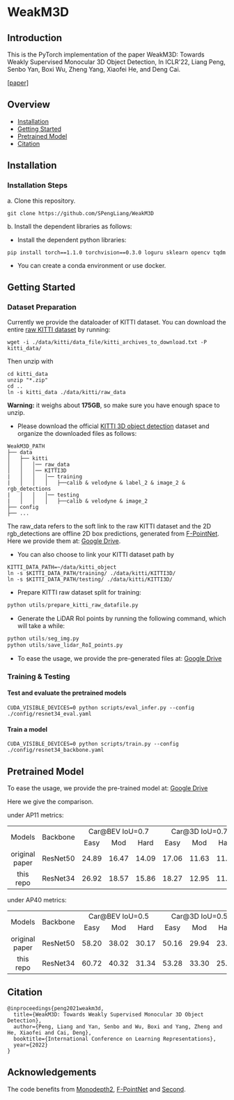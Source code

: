 # WeakM3D

## Introduction

This is the PyTorch implementation of the paper WeakM3D: Towards Weakly Supervised Monocular 3D Object Detection, In ICLR'22, Liang Peng, Senbo Yan, Boxi Wu, Zheng Yang, Xiaofei He, and Deng Cai.

[[paper]](https://arxiv.org/abs/2203.08332) 


## Overview
- [Installation](#installation)
- [Getting Started](#getting-started)
- [Pretrained Model](#pretrained-model)
- [Citation](#citation)


## Installation


### Installation Steps

a. Clone this repository.
```shell
git clone https://github.com/SPengLiang/WeakM3D
```

b. Install the dependent libraries as follows:

* Install the dependent python libraries: 
```shell
pip install torch==1.1.0 torchvision==0.3.0 loguru sklearn opencv tqdm
```
* You can create a conda environment or use docker.


## Getting Started

### Dataset Preparation

Currently we provide the dataloader of KITTI dataset.
You can download the entire [raw KITTI dataset](http://www.cvlibs.net/datasets/kitti/raw_data.php) by running:
```shell
wget -i ./data/kitti/data_file/kitti_archives_to_download.txt -P kitti_data/
```
Then unzip with
```shell
cd kitti_data
unzip "*.zip"
cd ..
ln -s kitti_data ./data/kitti/raw_data
```
**Warning:** it weighs about **175GB**, so make sure you have enough space to unzip.

* Please download the official [KITTI 3D object detection](http://www.cvlibs.net/datasets/kitti/eval_object.php?obj_benchmark=3d) dataset and organize the downloaded files as follows:

```
WeakM3D_PATH
├── data
│   ├── kitti
│   │   │── raw_data
│   │   │── KITTI3D
|   │   │   │── training
|   │   │   │   ├──calib & velodyne & label_2 & image_2 & rgb_detections
|   │   │   │── testing
|   │   │   │   ├──calib & velodyne & image_2
├── config
├── ...
```
The raw_data refers to the soft link to the raw KITTI dataset and the 2D rgb_detections are offline 2D box predictions, generated from [F-PointNet](https://github.com/charlesq34/frustum-pointnets).
Here we provide them at: [Google Drive](https://drive.google.com/file/d/1mmnBzrz5-rLXpX9s7zdba69qSnVplC33/view?usp=sharing).



* You can also choose to link your KITTI dataset path by
```
KITTI_DATA_PATH=~/data/kitti_object
ln -s $KITTI_DATA_PATH/training/ ./data/kitti/KITTI3D/
ln -s $KITTI_DATA_PATH/testing/ ./data/kitti/KITTI3D/
```

* Prepare KITTI raw dataset split for training: 
```python 
python utils/prepare_kitti_raw_datafile.py
```

* Generate the LiDAR RoI points by running the following command, which will take a while: 
```python 
python utils/seg_img.py
python utils/save_lidar_RoI_points.py
```

* To ease the usage, we provide the pre-generated files at: [Google Drive](https://drive.google.com/file/d/1xzuAqty5GEiQSqBS5hpVm3LRl0tTNkT8/view?usp=sharing) 


### Training & Testing


#### Test and evaluate the pretrained models

```shell script
CUDA_VISIBLE_DEVICES=0 python scripts/eval_infer.py --config ./config/resnet34_eval.yaml   
```


#### Train a model  

```shell script
CUDA_VISIBLE_DEVICES=0 python scripts/train.py --config ./config/resnet34_backbone.yaml   
```

## Pretrained Model

To ease the usage, we provide the pre-trained model at: [Google Drive](https://drive.google.com/file/d/1N7rHlj71zrG9rwouDd7MgAFlAGD0Dhnd/view?usp=sharing)

Here we give the comparison.

under AP11 metrics:
<table align="center">
    <tr>
        <td rowspan="2",div align="center">Models</td>
        <td rowspan="2",div align="center">Backbone</td>
        <td colspan="3",div align="center">Car@BEV IoU=0.7</td>    
        <td colspan="3",div align="center">Car@3D IoU=0.7</td>  
    </tr>
    <tr>
        <td div align="center">Easy</td> 
        <td div align="center">Mod</td> 
        <td div align="center">Hard</td> 
        <td div align="center">Easy</td> 
        <td div align="center">Mod</td> 
        <td div align="center">Hard</td>  
    </tr>
    <tr>
        <td div align="center">original paper</td>
        <td div align="center">ResNet50</td>
        <td div align="center">24.89</td> 
        <td div align="center">16.47</td> 
        <td div align="center">14.09</td> 
        <td div align="center">17.06</td> 
        <td div align="center">11.63</td> 
        <td div align="center">11.17</td> 
    </tr>    
    <tr>
        <td div align="center">this repo</td>
        <td div align="center">ResNet34</td>
        <td div align="center">26.92</td> 
        <td div align="center">18.57</td> 
        <td div align="center">15.86</td> 
        <td div align="center">18.27</td> 
        <td div align="center">12.95</td> 
        <td div align="center">11.55</td> 
    </tr>
</table>



under AP40 metrics:
<table align="center">
    <tr>
        <td rowspan="2",div align="center">Models</td>
        <td rowspan="2",div align="center">Backbone</td>
        <td colspan="3",div align="center">Car@BEV IoU=0.5</td>    
        <td colspan="3",div align="center">Car@3D IoU=0.5</td>  
    </tr>
    <tr>
        <td div align="center">Easy</td> 
        <td div align="center">Mod</td> 
        <td div align="center">Hard</td> 
        <td div align="center">Easy</td> 
        <td div align="center">Mod</td> 
        <td div align="center">Hard</td>  
    </tr>
    <tr>
        <td div align="center">original paper</td>
        <td div align="center">ResNet50</td>
        <td div align="center">58.20</td> 
        <td div align="center">38.02</td> 
        <td div align="center">30.17</td> 
        <td div align="center">50.16</td> 
        <td div align="center">29.94</td> 
        <td div align="center">23.11</td> 
    </tr>    
    <tr>
        <td div align="center">this repo</td>
        <td div align="center">ResNet34</td>
        <td div align="center">60.72</td> 
        <td div align="center">40.32</td> 
        <td div align="center">31.34</td> 
        <td div align="center">53.28</td> 
        <td div align="center">33.30</td> 
        <td div align="center">25.76</td> 
    </tr>
</table>


## Citation

```
@inproceedings{peng2021weakm3d,
  title={WeakM3D: Towards Weakly Supervised Monocular 3D Object Detection},
  author={Peng, Liang and Yan, Senbo and Wu, Boxi and Yang, Zheng and He, Xiaofei and Cai, Deng},
  booktitle={International Conference on Learning Representations},
  year={2022}
}
```

## Acknowledgements
The code benefits from  [Monodepth2](https://github.com/nianticlabs/monodepth2), [F-PointNet](https://github.com/charlesq34/frustum-pointnets) and [Second](https://github.com/traveller59/second.pytorch).

